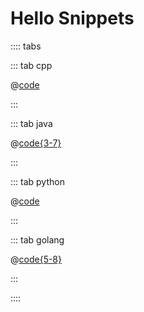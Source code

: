 # Hello Snippets

:::: tabs

::: tab cpp

@[code](@snippets/cpp/main/hello.cpp)

:::

::: tab java

@[code{3-7}](@snippets/java/src/main/java/snippets/misc/Hello.java)

:::

::: tab python

@[code](@snippets/python/snippets/misc/hello.py)

:::

::: tab golang

@[code{5-8}](@snippets/golang/misc/hello.go)

:::

::::
